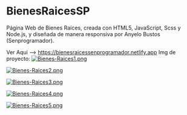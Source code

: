 # BienesRaicesSP

Página Web de Bienes Raíces, creada con HTML5, JavaScript, Scss y Node.js, y diseñada de manera responsiva por Anyelo Bustos (Senprogramador). 

Ver Aqui --> https://bienesraicessenprogramador.netlify.app
Img de proyecto:
[![Bienes-Raices1.png](https://i.postimg.cc/k4ZhkXgw/Bienes-Raices1.png)](https://postimg.cc/9Rdp92Tq)

[![Bienes-Raices2.png](https://i.postimg.cc/nrBTg45c/Bienes-Raices2.png)](https://postimg.cc/wRxhsmgS)

[![Bienes-Raices3.png](https://i.postimg.cc/zvCS0Jby/Bienes-Raices3.png)](https://postimg.cc/7JL2LrN4)

[![Bienes-Raices4.png](https://i.postimg.cc/FFyytHzR/Bienes-Raices4.png)](https://postimg.cc/F1Kd3mj5)

[![Bienes-Raices5.png](https://i.postimg.cc/XYpBvjj9/Bienes-Raices5.png)](https://postimg.cc/Xr6YH0yv)
